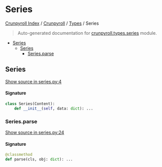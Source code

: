# Series

[Crunpyroll Index](../../README.md#crunpyroll-index) / [Crunpyroll](../index.md#crunpyroll) / [Types](./index.md#types) / Series

> Auto-generated documentation for [crunpyroll.types.series](https://github.com/stefanodvx/crunpyroll/blob/main/crunpyroll/types/series.py) module.

- [Series](#series)
  - [Series](#series-1)
    - [Series.parse](#seriesparse)

## Series

[Show source in series.py:4](https://github.com/stefanodvx/crunpyroll/blob/main/crunpyroll/types/series.py#L4)

#### Signature

```python
class Series(Content):
    def __init__(self, data: dict): ...
```

### Series.parse

[Show source in series.py:24](https://github.com/stefanodvx/crunpyroll/blob/main/crunpyroll/types/series.py#L24)

#### Signature

```python
@classmethod
def parse(cls, obj: dict): ...
```